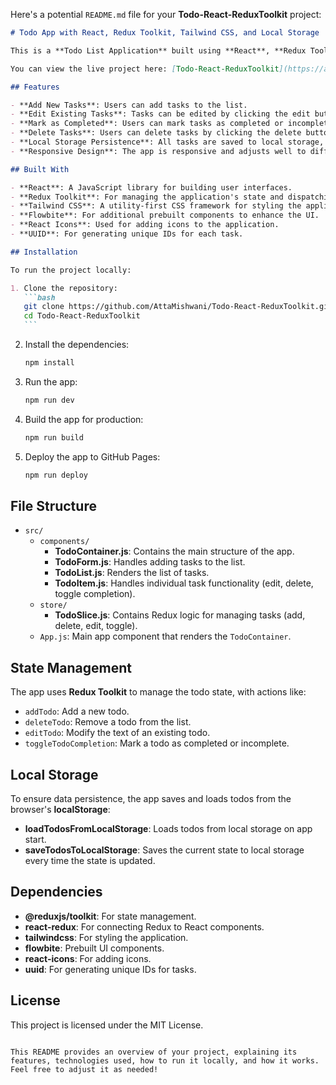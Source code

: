 Here's a potential `README.md` file for your **Todo-React-ReduxToolkit** project:

````markdown
# Todo App with React, Redux Toolkit, Tailwind CSS, and Local Storage

This is a **Todo List Application** built using **React**, **Redux Toolkit**, and **Tailwind CSS**. The app allows users to add, edit, delete, and mark tasks as complete or incomplete, and it persists the todo list in the browser's local storage.

You can view the live project here: [Todo-React-ReduxToolkit](https://attamishwani.github.io/Todo-React-ReduxToolkit/).

## Features

- **Add New Tasks**: Users can add tasks to the list.
- **Edit Existing Tasks**: Tasks can be edited by clicking the edit button.
- **Mark as Completed**: Users can mark tasks as completed or incomplete by toggling a checkbox.
- **Delete Tasks**: Users can delete tasks by clicking the delete button.
- **Local Storage Persistence**: All tasks are saved to local storage, ensuring that the data persists even after a page refresh.
- **Responsive Design**: The app is responsive and adjusts well to different screen sizes.

## Built With

- **React**: A JavaScript library for building user interfaces.
- **Redux Toolkit**: For managing the application's state and dispatching actions.
- **Tailwind CSS**: A utility-first CSS framework for styling the application.
- **Flowbite**: For additional prebuilt components to enhance the UI.
- **React Icons**: Used for adding icons to the application.
- **UUID**: For generating unique IDs for each task.

## Installation

To run the project locally:

1. Clone the repository:
   ```bash
   git clone https://github.com/AttaMishwani/Todo-React-ReduxToolkit.git
   cd Todo-React-ReduxToolkit
   ```
````

2. Install the dependencies:

   ```bash
   npm install
   ```

3. Run the app:

   ```bash
   npm run dev
   ```

4. Build the app for production:

   ```bash
   npm run build
   ```

5. Deploy the app to GitHub Pages:
   ```bash
   npm run deploy
   ```

## File Structure

- `src/`
  - `components/`
    - **TodoContainer.js**: Contains the main structure of the app.
    - **TodoForm.js**: Handles adding tasks to the list.
    - **TodoList.js**: Renders the list of tasks.
    - **TodoItem.js**: Handles individual task functionality (edit, delete, toggle completion).
  - `store/`
    - **TodoSlice.js**: Contains Redux logic for managing tasks (add, delete, edit, toggle).
  - `App.js`: Main app component that renders the `TodoContainer`.

## State Management

The app uses **Redux Toolkit** to manage the todo state, with actions like:

- `addTodo`: Add a new todo.
- `deleteTodo`: Remove a todo from the list.
- `editTodo`: Modify the text of an existing todo.
- `toggleTodoCompletion`: Mark a todo as completed or incomplete.

## Local Storage

To ensure data persistence, the app saves and loads todos from the browser's **localStorage**:

- **loadTodosFromLocalStorage**: Loads todos from local storage on app start.
- **saveTodosToLocalStorage**: Saves the current state to local storage every time the state is updated.

## Dependencies

- **@reduxjs/toolkit**: For state management.
- **react-redux**: For connecting Redux to React components.
- **tailwindcss**: For styling the application.
- **flowbite**: Prebuilt UI components.
- **react-icons**: For adding icons.
- **uuid**: For generating unique IDs for tasks.

## License

This project is licensed under the MIT License.

```

This README provides an overview of your project, explaining its features, technologies used, how to run it locally, and how it works. Feel free to adjust it as needed!
```
